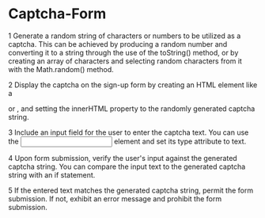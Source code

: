 # Captcha-Form

1 Generate a random string of characters or numbers to be utilized as a captcha. This can be achieved by producing a random number and converting it to a string through the use of the toString() method, or by creating an array of characters and selecting random characters from it with the Math.random() method.

2 Display the captcha on the sign-up form by creating an HTML element like a <div> or <span>, and setting the innerHTML property to the randomly generated captcha string.

3 Include an input field for the user to enter the captcha text. You can use the <input> element and set its type attribute to text.

4 Upon form submission, verify the user's input against the generated captcha string. You can compare the input text to the generated captcha string with an if statement.

5 If the entered text matches the generated captcha string, permit the form submission. If not, exhibit an error message and prohibit the form submission.
